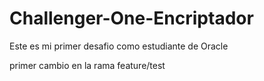 # Challenger-One-Encriptador
Este es mi primer desafio como estudiante de Oracle

primer cambio en la rama feature/test